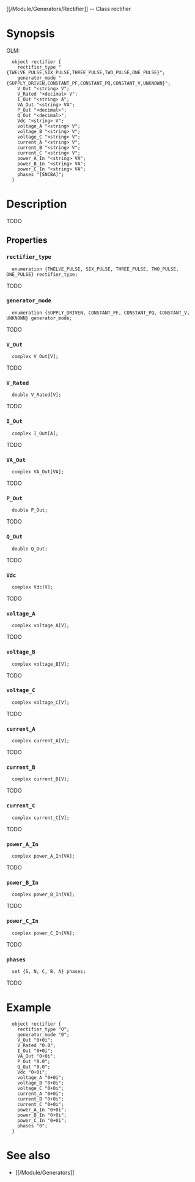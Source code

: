 [[/Module/Generators/Rectifier]] -- Class rectifier

# Synopsis

GLM:

~~~
  object rectifier {
    rectifier_type "{TWELVE_PULSE,SIX_PULSE,THREE_PULSE,TWO_PULSE,ONE_PULSE}";
    generator_mode "{SUPPLY_DRIVEN,CONSTANT_PF,CONSTANT_PQ,CONSTANT_V,UNKNOWN}";
    V_Out "<string> V";
    V_Rated "<decimal> V";
    I_Out "<string> A";
    VA_Out "<string> VA";
    P_Out "<decimal>";
    Q_Out "<decimal>";
    Vdc "<string> V";
    voltage_A "<string> V";
    voltage_B "<string> V";
    voltage_C "<string> V";
    current_A "<string> V";
    current_B "<string> V";
    current_C "<string> V";
    power_A_In "<string> VA";
    power_B_In "<string> VA";
    power_C_In "<string> VA";
    phases "[SNCBA]";
  }
~~~

# Description

TODO

## Properties

### `rectifier_type`

~~~
  enumeration {TWELVE_PULSE, SIX_PULSE, THREE_PULSE, TWO_PULSE, ONE_PULSE} rectifier_type;
~~~

TODO

### `generator_mode`

~~~
  enumeration {SUPPLY_DRIVEN, CONSTANT_PF, CONSTANT_PQ, CONSTANT_V, UNKNOWN} generator_mode;
~~~

TODO

### `V_Out`

~~~
  complex V_Out[V];
~~~

TODO

### `V_Rated`

~~~
  double V_Rated[V];
~~~

TODO

### `I_Out`

~~~
  complex I_Out[A];
~~~

TODO

### `VA_Out`

~~~
  complex VA_Out[VA];
~~~

TODO

### `P_Out`

~~~
  double P_Out;
~~~

TODO

### `Q_Out`

~~~
  double Q_Out;
~~~

TODO

### `Vdc`

~~~
  complex Vdc[V];
~~~

TODO

### `voltage_A`

~~~
  complex voltage_A[V];
~~~

TODO

### `voltage_B`

~~~
  complex voltage_B[V];
~~~

TODO

### `voltage_C`

~~~
  complex voltage_C[V];
~~~

TODO

### `current_A`

~~~
  complex current_A[V];
~~~

TODO

### `current_B`

~~~
  complex current_B[V];
~~~

TODO

### `current_C`

~~~
  complex current_C[V];
~~~

TODO

### `power_A_In`

~~~
  complex power_A_In[VA];
~~~

TODO

### `power_B_In`

~~~
  complex power_B_In[VA];
~~~

TODO

### `power_C_In`

~~~
  complex power_C_In[VA];
~~~

TODO

### `phases`

~~~
  set {S, N, C, B, A} phases;
~~~

TODO

# Example

~~~
  object rectifier {
    rectifier_type "0";
    generator_mode "0";
    V_Out "0+0i";
    V_Rated "0.0";
    I_Out "0+0i";
    VA_Out "0+0i";
    P_Out "0.0";
    Q_Out "0.0";
    Vdc "0+0i";
    voltage_A "0+0i";
    voltage_B "0+0i";
    voltage_C "0+0i";
    current_A "0+0i";
    current_B "0+0i";
    current_C "0+0i";
    power_A_In "0+0i";
    power_B_In "0+0i";
    power_C_In "0+0i";
    phases "0";
  }
~~~

# See also

* [[/Module/Generators]]

